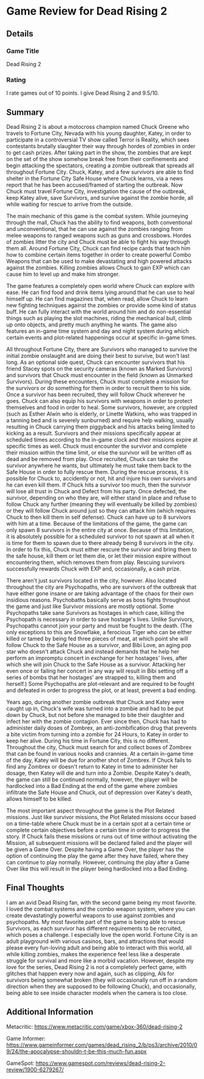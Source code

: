 # Game Review for Dead Rising 2

## Details

### Game Title

Dead Rising 2

### Rating

I rate games out of 10 points.
I give Dead Rising 2 and 9.5/10.

## Summary
Dead Rising 2 is about a motocross champion named Chuck Greene who travels to Fortune City, Nevada with his young daughter, Katey, in
order to participate in a controversial TV show called Terror is Reality, which sees contestants brutally slaughter their way through 
hordes of zombies in order to get cash prizes. After taking part in the show, the zombies that are kept on the set of the show somehow
break free from their confinements and begin attacking the spectators, creating a zombie outbreak that spreads all throughout Fortune
City. Chuck, Katey, and a few survivors are able to find shelter in the Fortune City Safe House where Chuck learns, via a news report
that he has been accused/framed of starting the outbreak. Now Chuck must travel Fortune City, investigation the cause of the outbreak,
keep Katey alive, save Survivors, and survive against the zombie horde, all while waiting for rescue to arrive from the outside.

The main mechanic of this game is the combat system. While journeying through the mall, Chuck has the ability to find weapons,
both conventional and unconventional, that he can use against the zombies ranging from melee weapons to ranged weapons such as guns and
crossbows. Hordes of zombies litter the city and Chuck must be able to fight his way through them all. Around Fortune City, Chuck
can find recipe cards that teach him how to combine certain items together in order to create powerful Combo Weapons that can be
used to make devastating and high powered attacks against the zombies. Killing zombies allows Chuck to gain EXP which can cause him
to level up and make him stronger.

The game features a completely open world where Chuck can explore with ease. He can find food and drink items lying around that he
can use to heal himself up. He can find magazines that, when read, allow Chuck to learn new fighting techniques against the zombies
or provide some kind of status buff. He can fully interact with the world around him and do non-essential things such as playing
the slot machines, riding the mechanical bull, climb up onto objects, and pretty much anything he wants. The game also features an
in-game time system and day and night system during which certain events and plot-related happenings occur at specific in-game times.

All throughout Fortune City, there are Survivors who managed to survive the initial zombie onslaught and are doing their best to
survive, but won't last long. As an optional side quest, Chuck can encounter survivors that his friend Stacey spots on the security
cameras (known as Marked Survivors) and survivors that Chuck must encounter in the field (known as Unmarked Survivors). During these
encounters, Chuck must complete a mission for the survivors or do something for them in order to recruit them to his side. Once
a survivor has been recruited, they will follow Chuck wherever he goes. Chuck can also equip his survivors with weapons in order
to protect themselves and food in order to heal. Some survivors, however, are crippled (such as Esther Alwin who is elderly, or Linette
Watkins, who was trapped in a tanning bed and is severely sunburned) and require help walking, usually resulting in Chuck carrying
them piggyback and his attacks being limited to kicking as a result. Survivors and their missions specifically appear at scheduled times
according to the in-game clock and their missions expire at specific times as well. Chuck must encounter the survivor and complete their
mission within the time limit, or else the survivor will be written off as dead and be removed from play. Once recruited, Chuck can take
the survivor anywhere he wants, but ultimately he must take them back to the Safe House in order to fully rescue them.
During the rescue process, it is possible for Chuck to, accidently or not, hit and injure his own survivors and he can even kill
them. If Chuck hits a survivor too much, then the survivor will lose all trust in Chuck and Defect from his party.
Once defected, the survivor, depending on who they are, will either stand in place and refuse to follow Chuck any further (meaning
they will eventually be killed by zombies) or they will follow Chuck around just so they can attack him (which requires Chuck to then
kill them in self defense).
Chuck can have up to 8 survivors with him at a time. Because of the limitations of the game, the game can only spawn 8 survivors in the
entire city at once. Because of this limitation, it is absolutely possible for a scheduled survivor to not spawn at all when it is
time for them to spawn due to there already being 8 survivors in the city. In order to fix this, Chuck must either rescure the survivor
and bring them to the safe house, kill them or let them die, or let their mission expire without encountering them, which removes
them from play. Rescuing survivors successfully rewards Chuck with EXP and, occasionally, a cash prize.

There aren't just survivors located in the city, however. Also located throughout the city are Psychopaths, who are survivors of the
outbreak that have either gone insane or are taking advantage of the chaos for their own insidious reasons. Psychobaths basically
serve as boss fights throughout the game and just like Survivor missions are mostly optional. Some Psychopaths take sane Survivors as hostages in which case, killing the Psychopath is necessary in order
to save hostage's lives. Unlike Survivors, Psychopaths cannot join your party and must be fought to the death.
(The only exceptions to this are Snowflake, a ferocious Tiger who can be either killed or tamed by being fed three pieces of meat,
at which point she will follow Chuck to the Safe House as a survivor,
and Bibi Love, an aging pop star who doesn't attack Chuck and instead demands that he help her perform an impromptu concert in
exchange for her hostages' lives, after which she will join Chuck to the Safe House as a survivor.
Attacking her even once or failing her concert in any way will result in Bibi setting off a series of bombs that her hostages' are 
strapped to, killing them and herself.)
Some Psychopaths are plot-relevant and are required to be fought and defeated in order to progress the plot, or at least, prevent
a bad ending.

Years ago, during another zombie outbreak that Chuck and Katey were caught up in, Chuck's wife was turned into a zombie and had to be
put down by Chuck, but not before she managed to bite their daughter and infect her with the zombie contagion. Ever since then,
Chuck has had to administer daily doses of Zombrex, an anti-zombification drug that prevents a bite victim from turning into a zombie
for 24 Hours, to Katey in order to keep her alive. During his time in Fortune City, this is no different.
Throughout the city, Chuck must search for and collect boxes of Zombrex that can be found in various nooks and crannies. At a certain
in-game time of the day, Katey will be due for another shot of Zombrex. If Chuck fails to find any Zombrex or doesn't return to Katey
in time to administer her dosage, then Katey will die and turn into a Zombie. Despite Katey's death, the game can still be continued
normally, however, the player will be hardlocked into a Bad Ending at the end of the game where zombies infiltrate the Safe House
and Chuck, out of depression over Katey's death, allows himself to be killed.

The most important aspect throughout the game is the Plot Related missions. Just like survivor missions, the Plot Related missions
occur based on a time-table where Chuck must be in a certain spot at a certain time or complete certain objectives before a certain
time in order to progress the story. If Chuck fails these missions or runs out of time without activating the Mission, all
subsequent missions will be declared failed and the player will be given a Game Over. Despite having a Game Over, the player has the
option of continuing the play the game after they have failed, where they can continue to play normally. However, continuing the play
after a Game Over like this will result in the player being hardlocked into a Bad Ending.

## Final Thoughts

I am an avid Dead Rising fan, with the second game being my most favorite. I loved the combat systems and the combo weapon system,
where you can create devastatingly powerful weapons to use against zombies and psychopaths. My most favorite part of the game
is being able to rescue Survivors, as each survivor has different requirements to be recruited, which poses a challenge.
I especially love the open world. Fortune City is an adult playground with various casinos, bars, and attractions that would
please every fun-loving adult and being able to interact with this world, all while killing zombies, makes the experience feel
less like a desperate struggle for survival and more like a morbid vacation.
However, despite my love for the series, Dead Rising 2 is not a completely perfect game, with glitches that happen every now and again,
such as clipping, AIs for survivors being somewhat broken (they will occasionally run off in a random direction when they are
supposed to be following Chuck), and occasionally, being able to see inside character models when the camera is too close.

## Additional Information

Metacritic:
https://www.metacritic.com/game/xbox-360/dead-rising-2

Game Informer:
https://www.gameinformer.com/games/dead_rising_2/b/ps3/archive/2010/09/24/the-apocalypse-shouldn-t-be-this-much-fun.aspx

GameSpot:
https://www.gamespot.com/reviews/dead-rising-2-review/1900-6279267/
